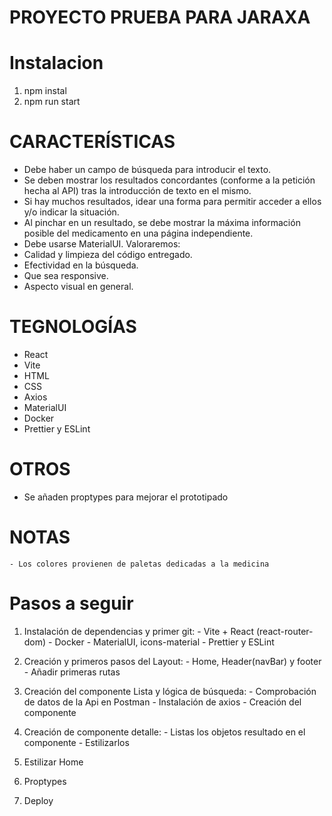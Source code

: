 
# PROYECTO PRUEBA PARA JARAXA

# Instalacion 
  1) npm instal
  2) npm run start

# CARACTERÍSTICAS

  - Debe haber un campo de búsqueda para introducir el texto.
  - Se deben mostrar los resultados concordantes (conforme a la petición hecha al API) tras la introducción de texto en el mismo.
  - Si hay muchos resultados, idear una forma para permitir acceder a ellos y/o indicar la situación.
  - Al pinchar en un resultado, se debe mostrar la máxima información posible del medicamento en una página independiente.
  - Debe usarse MaterialUI.
Valoraremos:
  - Calidad y limpieza del código entregado.
  - Efectividad en la búsqueda.
  - Que sea responsive.
  - Aspecto visual en general.

# TEGNOLOGÍAS
  - React
  - Vite
  - HTML
  - CSS
  - Axios
  - MaterialUI
  - Docker
  - Prettier y ESLint

# OTROS
  - Se añaden proptypes para mejorar el prototipado

# NOTAS
    - Los colores provienen de paletas dedicadas a la medicina
    

# Pasos a seguir

  1) Instalación de dependencias y primer git:
    - Vite + React (react-router-dom)
    - Docker 
    - MaterialUI, icons-material
    - Prettier y ESLint

  2) Creación y primeros pasos del Layout:
    - Home, Header(navBar) y footer
    - Añadir primeras rutas 

  3) Creación del componente Lista y lógica de búsqueda:
    - Comprobación de datos de la Api en Postman
    - Instalación de axios
    - Creación del componente

  4) Creación de componente detalle:
    - Listas los objetos resultado en el componente
    - Estilizarlos

  5) Estilizar Home 

  6) Proptypes

  8) Deploy

